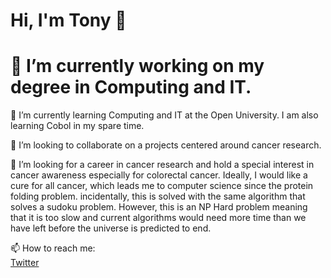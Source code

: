 # Hi, I'm Tony 👋

<!--
**ScienceTony/ScienceTony** is a ✨ _special_ ✨ repository because its `README.md` (this file) appears on your GitHub profile.

Here are some ideas to get you started:

- 🔭 I’m currently working on ...
- 🌱 I’m currently learning ...
- 👯 I’m looking to collaborate on ...
- 🤔 I’m looking for help with ...
- 💬 Ask me about ...
- 📫 How to reach me: ...
- 😄 Pronouns: ...
- ⚡ Fun fact: ...
-->

# 🔭 I’m currently working on my degree in Computing and IT.  

🌱 I’m currently learning Computing and IT at the Open University. I am also learning Cobol in my spare time. 

👯 I’m looking to collaborate on a projects centered around cancer research.

🤔 I’m looking for a career in cancer research and hold a special interest in cancer awareness especially for colorectal cancer.  Ideally, I would like a cure for all cancer, which leads me to computer science since the protein folding problem. incidentally, this is solved with the same algorithm that solves a sudoku problem.  However, this is an NP Hard problem meaning that it is too slow and current algorithms would need more time than we have left before the universe is predicted to end.  

📫 How to reach me:<br>
[Twitter](https://twitter.com/ScienceTony "ScienceTony")

